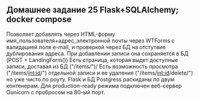 ## Домашнее задание 25 Flask+SQLAlchemy; docker compose
Позволяет добавлять через HTML-форму имя_пользователя+адрес_электронной почты через WTForms c валидацией поля e-mail, и проверкой через БД на отстутвие дублирования адреса.
При добавлении записи она сохраняется в БД (POST + LandingForm()) 
Есть страница, которая выдет доступные записи, доставая из БД ("/items/")/
Есть возможность просмотра ("/items/<int:id>/") отдельной записи и ее удаления ("/items/<int:id>/delete/") но уже чисто по роуту. 
Flask и БД Postgress раскиданы по двум контенерам. 
Для production-ready режима подключен веб-сервер Gunicorn с пробросом на 80-ый порт. 
